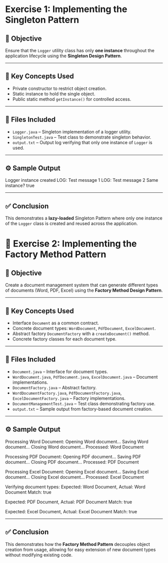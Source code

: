 # Exercise 1: Implementing the Singleton Pattern

## 📌 Objective
Ensure that the `Logger` utility class has only **one instance** throughout the application lifecycle using the **Singleton Design Pattern**.

---

## 🧩 Key Concepts Used
- Private constructor to restrict object creation.
- Static instance to hold the single object.
- Public static method `getInstance()` for controlled access.

---

## 📁 Files Included
- `Logger.java` – Singleton implementation of a logger utility.
- `SingletonTest.java` – Test class to demonstrate singleton behavior.
- `output.txt` – Output log verifying that only one instance of `Logger` is used.

---

## ⚙️ Sample Output
Logger instance created
LOG: Test message 1
LOG: Test message 2
Same instance? true


---

## ✅ Conclusion
This demonstrates a **lazy-loaded** Singleton Pattern where only one instance of the `Logger` class is created and reused across the application.


# 🧪 Exercise 2: Implementing the Factory Method Pattern

## 📌 Objective
Create a document management system that can generate different types of documents (Word, PDF, Excel) using the **Factory Method Design Pattern**.

---

## 🧩 Key Concepts Used
- Interface `Document` as a common contract.
- Concrete document types: `WordDocument`, `PdfDocument`, `ExcelDocument`.
- Abstract factory `DocumentFactory` with a `createDocument()` method.
- Concrete factory classes for each document type.

---

## 📁 Files Included
- `Document.java` – Interface for document types.
- `WordDocument.java`, `PdfDocument.java`, `ExcelDocument.java` – Document implementations.
- `DocumentFactory.java` – Abstract factory.
- `WordDocumentFactory.java`, `PdfDocumentFactory.java`, `ExcelDocumentFactory.java` – Factory implementations.
- `DocumentManagementTest.java` – Test class demonstrating factory use.
- `output.txt` – Sample output from factory-based document creation.

---

## ⚙️ Sample Output
Processing Word Document:
Opening Word document...
Saving Word document...
Closing Word document...
Processed: Word Document

Processing PDF Document:
Opening PDF document...
Saving PDF document...
Closing PDF document...
Processed: PDF Document

Processing Excel Document:
Opening Excel document...
Saving Excel document...
Closing Excel document...
Processed: Excel Document

Verifying document types:
Expected: Word Document, Actual: Word Document
Match: true

Expected: PDF Document, Actual: PDF Document
Match: true

Expected: Excel Document, Actual: Excel Document
Match: true


---

## ✅ Conclusion
This demonstrates how the **Factory Method Pattern** decouples object creation from usage, allowing for easy extension of new document types without modifying existing code.
